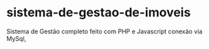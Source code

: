 # sistema-de-gestao-de-imoveis
Sistema de Gestão completo feito com PHP e Javascript conexão via MySql, 
